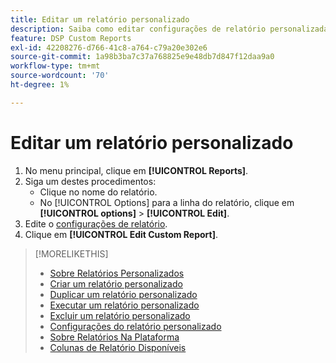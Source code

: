 ```yaml
---
title: Editar um relatório personalizado
description: Saiba como editar configurações de relatório personalizadas.
feature: DSP Custom Reports
exl-id: 42208276-d766-41c8-a764-c79a20e302e6
source-git-commit: 1a98b3ba7c37a768825e9e48db7d847f12daa9a0
workflow-type: tm+mt
source-wordcount: '70'
ht-degree: 1%

---
```


# Editar um relatório personalizado

1. No menu principal, clique em **[!UICONTROL Reports]**.
1. Siga um destes procedimentos:
   * Clique no nome do relatório.
   * No [!UICONTROL Options] para a linha do relatório, clique em **[!UICONTROL options]** > **[!UICONTROL Edit]**.
1. Edite o [configurações de relatório](/help/dsp/reports/report-settings.md).
1. Clique em **[!UICONTROL Edit Custom Report]**.

>[!MORELIKETHIS]
>
>* [Sobre Relatórios Personalizados](/help/dsp/reports/report-about.md)
>* [Criar um relatório personalizado](/help/dsp/reports/report-create.md)
>* [Duplicar um relatório personalizado](/help/dsp/reports/report-copy.md)
>* [Executar um relatório personalizado](/help/dsp/reports/report-run-now.md)
>* [Excluir um relatório personalizado](/help/dsp/reports/report-delete.md)
>* [Configurações do relatório personalizado](/help/dsp/reports/report-settings.md)
>* [Sobre Relatórios Na Plataforma](/help/dsp/campaign-management/reports/campaign-reports-about.md)
>* [Colunas de Relatório Disponíveis](/help/dsp/reports/report-columns.md)

